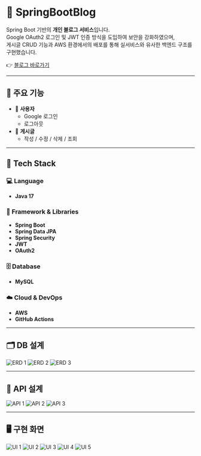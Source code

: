 # 📝 SpringBootBlog

Spring Boot 기반의 **개인 블로그 서비스**입니다.  
Google OAuth2 로그인 및 JWT 인증 방식을 도입하여 보안을 강화하였으며,  
게시글 CRUD 기능과 AWS 환경에서의 배포를 통해 실서비스와 유사한 백엔드 구조를 구현했습니다.

👉 [블로그 바로가기](http://springboot-blog-env.eba-upn4r5dq.ap-northeast-2.elasticbeanstalk.com/login)

---

## 📌 주요 기능

- 👤 **사용자**
  - Google 로그인
  - 로그아웃
- 📝 **게시글**
  - 작성 / 수정 / 삭제 / 조회

---

## 🔧 Tech Stack

### 💻 Language
- **Java 17**

### 🧰 Framework & Libraries
- **Spring Boot**
- **Spring Data JPA**
- **Spring Security**
- **JWT**
- **OAuth2**

### 🗄️ Database
- **MySQL**

### ☁️ Cloud & DevOps
- **AWS**
- **GitHub Actions**

---

## 🗂️ DB 설계

![ERD 1](https://github.com/user-attachments/assets/68a66706-1984-4824-852b-92468223a6fd)
![ERD 2](https://github.com/user-attachments/assets/8104bb5f-4883-4518-b6b4-e4fe43929dd3)
![ERD 3](https://github.com/user-attachments/assets/b7b18fd5-b5f4-4f97-af13-d371d9589355)

---

## 📡 API 설계

![API 1](https://github.com/user-attachments/assets/ce900d67-addf-4e63-aeab-f67fe7a6bced)
![API 2](https://github.com/user-attachments/assets/02cb54ff-fd94-4c1a-a77e-9ba9b0391cd1)
![API 3](https://github.com/user-attachments/assets/89492375-147f-48d4-9803-6fda45d0d180)

---

## 🖥️ 구현 화면

![UI 1](https://github.com/user-attachments/assets/3a71c4b8-b029-4ce4-b03d-84ad1aa77a99)
![UI 2](https://github.com/user-attachments/assets/7e789d96-6d9f-456e-be70-0530a2bf70b6)
![UI 3](https://github.com/user-attachments/assets/0a73c314-8dcc-41d3-b39c-562a18d1955e)
![UI 4](https://github.com/user-attachments/assets/86991f04-c192-4986-a994-447039033813)
![UI 5](https://github.com/user-attachments/assets/b3c5c761-25c5-4052-9d8b-3753903ba7c7)
